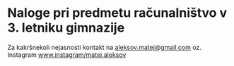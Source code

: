 # Naloge pri predmetu računalništvo v 3. letniku gimnazije

Za kakršnekoli nejasnosti kontakt na aleksov.matej@gmail.com oz. Instagram www.instagram/matej.aleksov
